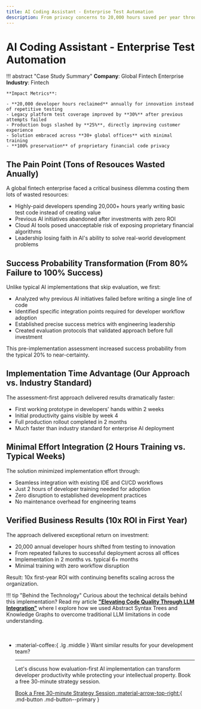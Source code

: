 ```yaml
---
title: AI Coding Assistant - Enterprise Test Automation
description: From privacy concerns to 20,000 hours saved per year through strategic AI implementation
---
```


# AI Coding Assistant - Enterprise Test Automation

!!! abstract "Case Study Summary"
    **Company**: Global Fintech Enterprise  
    **Industry**: Fintech 
    
    **Impact Metrics**:
    
    - **20,000 developer hours reclaimed** annually for innovation instead of repetitive testing
    - Legacy platform test coverage improved by **30%** after previous attempts failed
    - Production bugs slashed by **25%**, directly improving customer experience
    - Solution embraced across **30+ global offices** with minimal training
    - **100% preservation** of proprietary financial code privacy


## The Pain Point (Tons of Resouces Wasted Anually)
A global fintech enterprise faced a critical business dilemma costing them lots of wasted resources:

- Highly-paid developers spending 20,000+ hours yearly writing basic test code instead of creating value
- Previous AI initiatives abandoned after investments with zero ROI
- Cloud AI tools posed unacceptable risk of exposing proprietary financial algorithms
- Leadership losing faith in AI's ability to solve real-world development problems

## Success Probability Transformation (From 80% Failure to 100% Success)

Unlike typical AI implementations that skip evaluation, we first:

- Analyzed why previous AI initiatives failed before writing a single line of code
- Identified specific integration points required for developer workflow adoption
- Established precise success metrics with engineering leadership
- Created evaluation protocols that validated approach before full investment

This pre-implementation assessment increased success probability from the typical 20% to near-certainty.

## Implementation Time Advantage (Our Approach vs. Industry Standard)

The assessment-first approach delivered results dramatically faster:

- First working prototype in developers' hands within 2 weeks
- Initial productivity gains visible by week 4
- Full production rollout completed in 2 months
- Much faster than industry standard for enterprise AI deployment

## Minimal Effort Integration (2 Hours Training vs. Typical Weeks)

The solution minimized implementation effort through:

- Seamless integration with existing IDE and CI/CD workflows
- Just 2 hours of developer training needed for adoption
- Zero disruption to established development practices
- No maintenance overhead for engineering teams

## Verified Business Results (10x ROI in First Year)

The approach delivered exceptional return on investment:

- 20,000 annual developer hours shifted from testing to innovation
- From repeated failures to successful deployment across all offices
- Implementation in 2 months vs. typical 6+ months
- Minimal training with zero workflow disruption

Result: 10x first-year ROI with continuing benefits scaling across the organization.

!!! tip "Behind the Technology"
    Curious about the technical details behind this implementation? Read my article [**"Elevating Code Quality Through LLM Integration"**](../../blog/posts/elevating-code-quality-through-llm-integration.md) where I explore how we used Abstract Syntax Trees and Knowledge Graphs to overcome traditional LLM limitations in code understanding.

<div class="grid cards" style="margin-top: 3rem" markdown>

-   :material-coffee:{ .lg .middle } Want similar results for your development team?

    ---
    
    Let's discuss how evaluation-first AI implementation can transform developer productivity while protecting your intellectual property. Book a free 30-minute strategy session.

    [Book a Free 30-minute Strategy Session :material-arrow-top-right:](https://cal.com/rok-popov-ledinski/free-consultation){ .md-button .md-button--primary }

</div>

